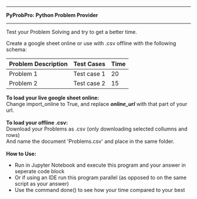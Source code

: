 - - - - - - - - - - - - - - - - - - - - - - - - -
**PyProbPro: Python Problem Provider**
- - - - - - - - - - - - - - - - - - - - - - - - -
Test your Problem Solving and try to get a better time.

Create a google sheet online or use with .csv offline with the following schema:

| Problem Description | Test Cases | Time | 
| --- | --- | --- |
| Problem 1 | Test case 1 | 20 |
| Problem 2 | Test case 2 | 15 | 


**To load your live google sheet online:**<br/>
Change import_online to True, and replace ___online_url___ with that part of your url.<br/><br/>
**To load your offline .csv:**<br/>
Download your Problems as .csv (only downloading selected collumns and rows)<br/>
And name the document 'Problems.csv' and place in the same folder.<br/><br/>
**How to Use:**
- Run in Jupyter Notebook and execute this program and your answer in seperate code block
- Or if using an IDE run this program parallel (as opposed to on the same script as your answer)
- Use the command done() to see how your time compared to your best

